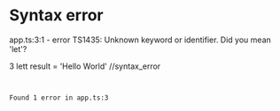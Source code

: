 # Syntax error

app.ts:3:1 - error TS1435: Unknown keyword or identifier. Did you mean 'let'?

3 lett result = 'Hello World' //syntax_error
  ~~~~


Found 1 error in app.ts:3
